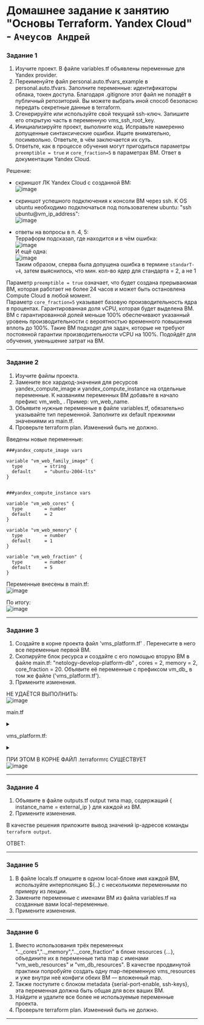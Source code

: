 # Домашнее задание к занятию  "Основы Terraform. Yandex Cloud" - `Ачеусов Андрей`

### Задание 1

1. Изучите проект. В файле variables.tf объявлены переменные для Yandex provider.
2. Переименуйте файл personal.auto.tfvars_example в personal.auto.tfvars. Заполните переменные: идентификаторы облака, токен доступа. Благодаря .gitignore этот файл не попадёт в публичный репозиторий. Вы можете выбрать иной способ безопасно передать секретные данные в terraform.
3. Сгенерируйте или используйте свой текущий ssh-ключ. Запишите его открытую часть в переменную vms_ssh_root_key.
4. Инициализируйте проект, выполните код. Исправьте намеренно допущенные синтаксические ошибки. Ищите внимательно, посимвольно. Ответьте, в чём заключается их суть.
5. Ответьте, как в процессе обучения могут пригодиться параметры `preemptible = true` и `core_fraction=5` в параметрах ВМ. Ответ в документации Yandex Cloud.

Решение:  

- скриншот ЛК Yandex Cloud с созданной ВМ:  
![image](https://github.com/AndrewAche/HW_ALL/assets/121398221/fb191af1-1cb6-4287-a2a5-b20470b0f140)  

- скриншот успешного подключения к консоли ВМ через ssh. К OS ubuntu необходимо подключаться под пользователем ubuntu: "ssh ubuntu@vm_ip_address":  
![image](https://github.com/AndrewAche/HW_ALL/assets/121398221/77e0fef9-0499-4890-9391-ddca42980074)  

- ответы на вопросы в п. 4, 5:  
Терраформ подсказал, где находится и в чём ошибка:  
![image](https://github.com/AndrewAche/HW_ALL/assets/121398221/add06191-bf65-4dab-a6d1-88b1e5d5467c)  
И ещё одна:  
![image](https://github.com/AndrewAche/HW_ALL/assets/121398221/9c05c5cc-9073-40d7-8f13-140c5a3acbfe)  
Таким образом, сперва была допущена ошибка в термине `standarT-v4`, затем выяснилось, что мин. кол-во ядер для стандарта = 2, а не 1  
   
Параметр `preemptible = true` означает, что будет создана прерываюмая ВМ, которая работает не более 24 часов и может быть остановлена Compute Cloud в любой момент.  
Параметр `core_fraction=5`  указывает базовую производительность ядра в процентах. Гарантированная доля vCPU, которая будет выделена ВМ. ВМ с гарантированной долей меньше 100% обеспечивают указанный уровень производительности с вероятностью временного повышения вплоть до 100%. Такие ВМ подходят для задач, которые не требуют постоянной гарантии производительности vCPU на 100%. Подойдёт для обучения, уменьшение затрат на ВМ.  


---


### Задание 2

1. Изучите файлы проекта.
2. Замените все хардкод-значения для ресурсов yandex_compute_image и yandex_compute_instance на отдельные переменные. К названиям переменных ВМ добавьте в начало префикс vm_web_ . Пример: vm_web_name.
3. Объявите нужные переменные в файле variables.tf, обязательно указывайте тип переменной. Заполните их default прежними значениями из main.tf.
4. Проверьте terraform plan. Изменений быть не должно.

Введены новые переменные:  
```
###yandex_compute_image vars

variable "vm_web_family_image" {
  type        = string
  default     = "ubuntu-2004-lts"
}


###yandex_compute_instance vars

variable "vm_web_cores" {
  type        = number
  default     = 2
}

variable "vm_web_memory" {
  type        = number
  default     = 1
}

variable "vm_web_fraction" {
  type        = number
  default     = 5
}
```
Переменные внесены в main.tf:  
![image](https://github.com/AndrewAche/HW_ALL/assets/121398221/44e6a3c7-150a-4f85-a254-21a9e123af89)  

По итогу:  
![image](https://github.com/AndrewAche/HW_ALL/assets/121398221/e78edb8f-6f86-44b3-87b2-d7139b4fba7f)  


---


### Задание 3

1. Создайте в корне проекта файл 'vms_platform.tf' . Перенесите в него все переменные первой ВМ.
2. Скопируйте блок ресурса и создайте с его помощью вторую ВМ в файле main.tf: "netology-develop-platform-db" , cores = 2, memory = 2, core_fraction = 20. Объявите её переменные с префиксом vm_db_ в том же файле ('vms_platform.tf').
3. Примените изменения.

НЕ УДАЁТСЯ ВЫПОЛНИТЬ:  
![image](https://github.com/AndrewAche/HW_ALL/assets/121398221/ad552217-0400-4c34-9499-528c048ebe63)  

main.tf  
<details><summary></summary>

   ```
   
   resource "yandex_vpc_network" "develop" {
  name = var.vpc_name
}
resource "yandex_vpc_subnet" "develop" {
  name           = var.vpc_name
  zone           = var.default_zone
  network_id     = yandex_vpc_network.develop.id
  v4_cidr_blocks = var.default_cidr
}


data "yandex_compute_image" "ubuntu" {
  family = var.vm_web_family_image
}
resource "yandex_compute_instance" "platform" {
  name        = "netology-develop-platform-web"
  platform_id = "standard-v1"
  resources {
    cores         = var.vm_web_cores
    memory        = var.vm_web_memory
    core_fraction = var.vm_web_fraction
  }
  boot_disk {
    initialize_params {
      image_id = data.yandex_compute_image.ubuntu.image_id
    }
  }
  scheduling_policy {
    preemptible = true
  }
  network_interface {
    subnet_id = yandex_vpc_subnet.develop.id
    nat       = true
  }

  metadata = {
    serial-port-enable = 1
    ssh-keys           = "ubuntu:${var.vms_ssh_root_key}"
  }

}


resource "vm_db_yandex_vpc_network" "vm_db_develop" {
  name = var.vm_db_vpc_name
}
resource "vm_db_yandex_vpc_subnet" "vm_db_develop" {
  name           = var.vm_db_vpc_name
  zone           = var.vm_db_default_zone
  network_id     = yandex_vpc_network.develop.id
  v4_cidr_blocks = var.vm_db_default_cidr
}


data "vm_db_yandex_compute_image" "vm_db_ubuntu" {
  family = var.vm_db_family_image
}
resource "vm_db_yandex_compute_instance" "vm_db_platform" {
  name        = "netology-develop-platform-db"
  platform_id = "standard-v1"
  resources {
    cores         = var.vm_db_cores
    memory        = var.vm_db_memory
    core_fraction = var.vm_db_fraction
  }
  boot_disk {
    initialize_params {
      image_id = data.yandex_compute_image.ubuntu.image_id
    }
  }
  scheduling_policy {
    preemptible = true
  }
  network_interface {
    subnet_id = vm_db_yandex_vpc_subnet.develop.id
    nat       = true
  }

  metadata = {
    serial-port-enable = 1
    ssh-keys           = "ubuntu:${var.vm_db_vms_ssh_root_key}"
  }

}

```

</details>

vms_platform.tf:  
<details><summary></summary>

   ```
 GNU nano 5.4                                                                                                                             vms_platform.tf                                                                                                                                      ###cloud vars
variable "vm_db_token" {
  type        = string
  description = "OAuth-token; https://cloud.yandex.ru/docs/iam/concepts/authorization/oauth-token"
}

variable "vm_db_cloud_id" {
  type        = string
  description = "https://cloud.yandex.ru/docs/resource-manager/operations/cloud/get-id"
}

variable "vm_db_folder_id" {
  type        = string
  description = "https://cloud.yandex.ru/docs/resource-manager/operations/folder/get-id"
}

variable "vm_db_default_zone" {
  type        = string
  default     = "ru-central1-a"
  description = "https://cloud.yandex.ru/docs/overview/concepts/geo-scope"
}
variable "vm_db_default_cidr" {
  type        = list(string)
  default     = ["10.0.1.0/24"]
  description = "https://cloud.yandex.ru/docs/vpc/operations/subnet-create"
}

variable "vm_db_vpc_name" {
  type        = string
  default     = "develop"
  description = "VPC network & subnet name"
}


###ssh vars

variable "vm_db_vms_ssh_root_key" {
  type        = string
  default     = "ssh-ed25519 AAAAC3NzaC1lZDI1NTE5AAAAILAMh6TvsiZqCmLIPkh6IpvzfapcKAYFd23iPVLnilIa Андрей@Andreys-machine"
  description = "ssh-keygen -t ed25519"
}


###yandex_compute_image vars

variable "vm_db_family_image" {
  type        = string
  default     = "ubuntu-2004-lts"
}


###yandex_compute_instance vars

variable "vm_db_cores" {
  type        = number
  default     = 2
}

variable "vm_db_memory" {
  type        = number
  default     = 3
}

variable "vm_db_fraction" {
  type        = number
  default     = 20
}
  
```

</details>

ПРИ ЭТОМ В КОРНЕ ФАЙЛ .terraformrc СУЩЕСТВУЕТ  
![image](https://github.com/AndrewAche/HW_ALL/assets/121398221/4cbf01e0-c603-44b0-a68e-ab8ee96da732)  



---


### Задание 4

1. Объявите в файле outputs.tf output типа map, содержащий { instance_name = external_ip } для каждой из ВМ.
2. Примените изменения.

В качестве решения приложите вывод значений ip-адресов команды `terraform output`.  

ОТВЕТ:  



---


### Задание 5

1. В файле locals.tf опишите в одном local-блоке имя каждой ВМ, используйте интерполяцию ${..} с несколькими переменными по примеру из лекции.
2. Замените переменные с именами ВМ из файла variables.tf на созданные вами local-переменные.
3. Примените изменения.


---


### Задание 6

1. Вместо использования трёх переменных ".._cores",".._memory",".._core_fraction" в блоке resources {...}, объедините их в переменные типа map с именами "vm_web_resources" и "vm_db_resources". В качестве продвинутой практики попробуйте создать одну map-переменную vms_resources и уже внутри неё конфиги обеих ВМ — вложенный map.
2. Также поступите с блоком metadata {serial-port-enable, ssh-keys}, эта переменная должна быть общая для всех ваших ВМ.
3. Найдите и удалите все более не используемые переменные проекта.
4. Проверьте terraform plan. Изменений быть не должно.


---




